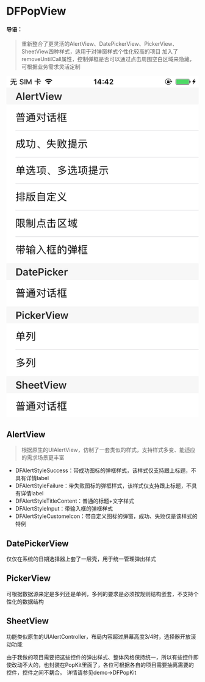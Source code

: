 # DFPopView

#### 导语：
> 重新整合了更灵活的AlertView、DatePickerView、PickerView、SheetView四种样式，适用于对弹窗样式个性化较高的项目
> 加入了removeUntilCall属性，控制弹框是否可以通过点击周围空白区域来隐藏，可根据业务需求灵活定制

![1](https://github.com/quanchengk/DFPopView/blob/master/Resource/1.png)

## AlertView
> 根据原生的UIAlertView，仿制了一套类似的样式，支持样式多变、能适应的需求场景更丰富
* DFAlertStyleSuccess：带成功图标的弹框样式，该样式仅支持跟上标题，不具有详情label
* DFAlertStyleFailure：带失败图标的弹框样式，该样式仅支持跟上标题，不具有详情label
* DFAlertStyleTitleContent：普通的标题+文字样式
* DFAlertStyleInput：带输入框的弹框样式
* DFAlertStyleCustomeIcon：带自定义图标的弹窗，成功、失败仅是该样式的特例

## DatePickerView
仅仅在系统的日期选择器上套了一层壳，用于统一管理弹出样式

## PickerView
可根据数据源来定是多列还是单列，多列的要求是必须按规则结构嵌套，不支持个性化的数据结构

## SheetView
功能类似原生的UIAlertController，布局内容超过屏幕高度3/4时，选择器开放滚动功能

由于我做的项目需要把这些控件的弹出样式、整体风格保持统一，所以有些控件即使改动不大的，也封装在PopKit里面了，各位可根据各自的项目需要抽离需要的控件，控件之间不耦合。
详情请参见demo->DFPopKit

